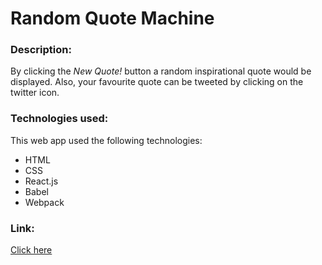 # Random  Quote Machine 
### Description:
By clicking the *New Quote!* button a random inspirational quote would be displayed. Also, your favourite quote can be tweeted by clicking on the twitter icon.

### Technologies used:
This web app used the following technologies:
* HTML
* CSS
* React.js
* Babel
* Webpack

### Link:
[Click here](https://react-random-quotes.netlify.com/)